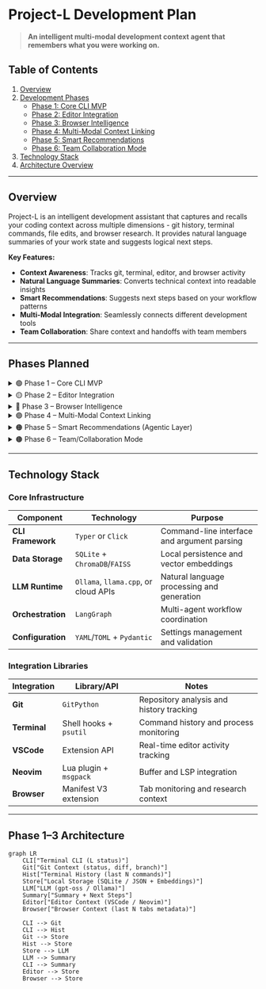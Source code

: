 
# Project-L Development Plan

> **An intelligent multi-modal development context agent that remembers what you were working on.**

## Table of Contents

1. [Overview](#overview)
2. [Development Phases](#development-phases)
    - [Phase 1: Core CLI MVP](#phase-1-core-cli-mvp)
    - [Phase 2: Editor Integration](#phase-2-editor-integration)
    - [Phase 3: Browser Intelligence](#phase-3-browser-intelligence)
    - [Phase 4: Multi-Modal Context Linking](#phase-4-multi-modal-context-linking)
    - [Phase 5: Smart Recommendations](#phase-5-smart-recommendations-agentic-layer)
    - [Phase 6: Team Collaboration Mode](#phase-6-team-collaboration-mode)
3. [Technology Stack](#technology-stack)
4. [Architecture Overview](#phase-13-architecture)
---

## Overview

Project-L is an intelligent development assistant that captures and recalls your coding context across multiple dimensions - git history, terminal commands, file edits, and browser research. It provides natural language summaries of your work state and suggests logical next steps.

**Key Features:**
- **Context Awareness**: Tracks git, terminal, editor, and browser activity
- **Natural Language Summaries**: Converts technical context into readable insights
- **Smart Recommendations**: Suggests next steps based on your workflow patterns
- **Multi-Modal Integration**: Seamlessly connects different development tools
- **Team Collaboration**: Share context and handoffs with team members

---

## Phases Planned

<details>
<summary>🟢 Phase 1 – Core CLI MVP</summary>

> **Goal:** I want a terminal command (`L status`) that recalls what I was last working on.

**Inputs:**
  - Git context → `git status`, `git diff --stat`, current branch.
  - Terminal history → last 10 commands (via `history`).

**Outputs:**
> *“I was working on branch `feature/async-batch`, editing `views.py`, last commit message: ‘added polling for progress bar’. I ran `pytest` and `docker-compose up`. Next step: integrate Celery task retries.”*

**Implementation:**
  - CLI built with `Typer` or `Click`
  - Storage: local SQLite / JSON for session memory
  - Processing: embeddings (`FAISS`/`Chroma`) to store recent activity
  - LLM (`gpt-oss` / `llama.cpp` / `Ollama`) to generate the summary + next steps

</details>

<details>
<summary>🟡 Phase 2 – Editor Integration</summary>

> **Goal:** Capture **what files and functions I’ve been editing** inside my IDE.

**Integration options:**
  - VSCode → use [VSCode Extension API](https://code.visualstudio.com/api) to log active file, cursor location, unsaved edits
  - Neovim/Vim → capture buffer activity via plugins

**Flow:**
> *“I spent 45 minutes editing `tasks/celery_worker.py`, last function touched: `process_sbom_import`.”*
> This gets linked with my terminal/git context.

**Output improvement:**
> When I type `L status` →
> *“I last edited `celery_worker.py`, ran `pytest tests/test_import.py`, and switched to Chrome tab `NVD Vulnerability Search`. I stopped before handling retries.”*

</details>

<details>
<summary>🔵 Phase 3 – Browser Intelligence</summary>

> **Goal:** Capture my research context (docs, GitHub issues, StackOverflow, Jira).

**Integration options:**
  - Browser extension (Chrome/Firefox) that logs last 5 active tabs + titles
  - Keep it lightweight → only store metadata, not full history

**Flow:**
> Example tabs: “NVD CVE-2025-12345”, “Django Celery best practices”, “DefectDojo GitHub Issues #5800”
> The agent summarizes this browsing context into actionable dev tasks

</details>

<details>
<summary>🟣 Phase 4 – Multi-Modal Context Linking</summary>

> **Goal:** Combine all signals into a single **“What was I doing?” report**

**Data Sources:**
  - Git (diffs, commits, branches)
  - Terminal (last N commands)
  - Editor (files & functions)
  - Browser (last tabs)

**LLM Orchestration:**
  - Use **LangGraph** to build a workflow:
    - Node 1: Collector agents (git, terminal, editor, browser)
    - Node 2: Aggregator → merges into structured JSON timeline
    - Node 3: LLM summarizer → outputs natural summary + recommended next steps

</details>

<details>
<summary>🟠 Phase 5 – Smart Recommendations (Agentic Layer)</summary>

> **Goal:** Project-L should not just summarize — it should **recommend my next steps**

**Examples:**
> *“You haven’t run `pytest` since editing `celery_worker.py`. Run tests now.”*
> *“You opened DefectDojo issue #5800 but haven’t updated your branch. Consider referencing the issue in your commit.”*

**Implementation:**
  - Add rule-based + LLM-based reasoning
  - Fine-tune prompts on my workflows (and later, team workflows)

</details>

<details>
<summary>🟤 Phase 6 – Team/Collaboration Mode</summary>

> **Goal:** Evolve Project-L from a personal agent → team productivity tool

**Features:**
  - Share my “What was I working on?” with teammates
  - GitHub/Jira integration: auto-link local context to open issues
  - Slack/Teams integration:
    > *“Yazat paused work on `async batch` at 5:30PM, pending task: implement retries.”*

</details>

---

## Technology Stack

### Core Infrastructure

| Component | Technology | Purpose |
|-----------|------------|---------|
| **CLI Framework** | `Typer` or `Click` | Command-line interface and argument parsing |
| **Data Storage** | `SQLite` + `ChromaDB`/`FAISS` | Local persistence and vector embeddings |
| **LLM Runtime** | `Ollama`, `llama.cpp`, or cloud APIs | Natural language processing and generation |
| **Orchestration** | `LangGraph` | Multi-agent workflow coordination |
| **Configuration** | `YAML`/`TOML` + `Pydantic` | Settings management and validation |

### Integration Libraries

| Integration | Library/API | Notes |
|-------------|-------------|--------|
| **Git** | `GitPython` | Repository analysis and history tracking |
| **Terminal** | Shell hooks + `psutil` | Command history and process monitoring |
| **VSCode** | Extension API | Real-time editor activity tracking |
| **Neovim** | Lua plugin + `msgpack` | Buffer and LSP integration |
| **Browser** | Manifest V3 extension | Tab monitoring and research context |

---

## Phase 1–3 Architecture

```mermaid
graph LR
    CLI["Terminal CLI (L status)"]
    Git["Git Context (status, diff, branch)"]
    Hist["Terminal History (last N commands)"]
    Store["Local Storage (SQLite / JSON + Embeddings)"]
    LLM["LLM (gpt-oss / Ollama)"]
    Summary["Summary + Next Steps"]
    Editor["Editor Context (VSCode / Neovim)"]
    Browser["Browser Context (last N tabs metadata)"]

    CLI --> Git
    CLI --> Hist
    Git --> Store
    Hist --> Store
    Store --> LLM
    LLM --> Summary
    CLI --> Summary
    Editor --> Store
    Browser --> Store
```
